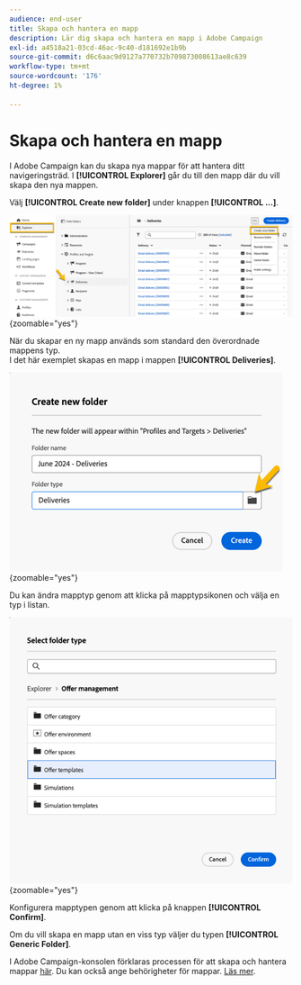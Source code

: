 ```yaml
---
audience: end-user
title: Skapa och hantera en mapp
description: Lär dig skapa och hantera en mapp i Adobe Campaign
exl-id: a4518a21-03cd-46ac-9c40-d181692e1b9b
source-git-commit: d6c6aac9d9127a770732b709873008613ae8c639
workflow-type: tm+mt
source-wordcount: '176'
ht-degree: 1%

---
```


# Skapa och hantera en mapp

I Adobe Campaign kan du skapa nya mappar för att hantera ditt navigeringsträd. I **[!UICONTROL Explorer]** går du till den mapp där du vill skapa den nya mappen.

Välj **[!UICONTROL Create new folder]** under knappen **[!UICONTROL ...]**.

![Skärmbild som visar alternativet Skapa ny mapp under knappen ...](assets/folder_create.png){zoomable="yes"}

När du skapar en ny mapp används som standard den överordnade mappens typ.\
I det här exemplet skapas en mapp i mappen **[!UICONTROL Deliveries]**.

![Skärmbild som visar en ny mapp som skapats i mappen Leveranser](assets/folder_new.png){zoomable="yes"}

Du kan ändra mapptyp genom att klicka på mapptypsikonen och välja en typ i listan.

![Skärmbild som visar en lista över tillgängliga mapptyper för markering](assets/folder_type.png){zoomable="yes"}

Konfigurera mapptypen genom att klicka på knappen **[!UICONTROL Confirm]**.

Om du vill skapa en mapp utan en viss typ väljer du typen **[!UICONTROL Generic Folder]**.

I Adobe Campaign-konsolen förklaras processen för att skapa och hantera mappar [här](https://experienceleague.adobe.com/sv/docs/campaign/campaign-v8/config/configuration/folders-and-views). Du kan också ange behörigheter för mappar. [Läs mer](https://experienceleague.adobe.com/sv/docs/campaign/campaign-v8/admin/permissions/folder-permissions).